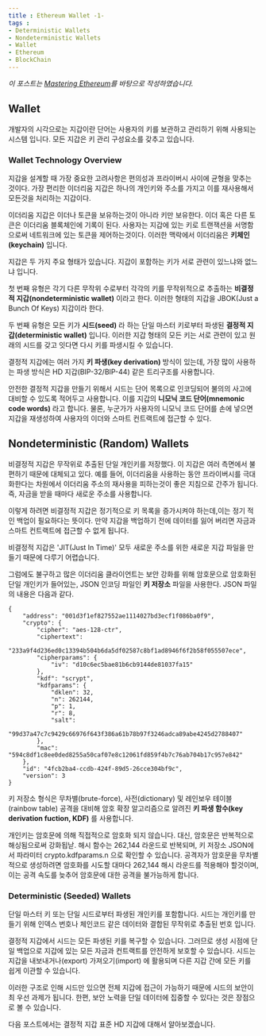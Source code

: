 ```yaml
---
title : Ethereum Wallet -1-
tags :
- Deterministic Wallets
- Nondeterministic Wallets
- Wallet
- Ethereum
- BlockChain
---
```


*이 포스트는 [Mastering Ethereum](https://github.com/ethereumbook/ethereumbook)를 바탕으로 작성하였습니다.*

## Wallet

개발자의 시각으로는 지갑이란 단어는 사용자의 키를 보관하고 관리하기 위해 사용되는 시스템 입니다. 모든 지갑은 키 관리 구성요소를 갖추고 있습니다.

### Wallet Technology Overview

지갑을 설계할 때 가장 중요한 고려사항은 편의성과 프라이버시 사이에 균형을 맞추는 것이다. 가장 편리한 이더리움 지갑은 하나의 개인키와 주소를 가지고 이를 재사용해서 모든것을 처리하는 지갑이다.

이더리움 지갑은 이더나 토큰을 보유하는것이 아니라 키만 보유한다. 이더 혹은 다른 토큰은 이더리움 블록체인에 기록이 된다. 사용자는 지갑에 있는 키로 트랜잭션을 서명함으로써 네트워크에 있는 토큰을 제어하는것이다. 이러한 맥락에서 이더리움은 **키체인(keychain)** 입니다.

지갑은 두 가지 주요 형태가 있습니다. 지갑이 포함하는 키가 서로 관련이 있느냐와 없느냐 입니다.

첫 번째 유형은 각기 다른 무작위 수로부터 각각의 키를 무작위적으로 추출하는 **비결정적 지갑(nondeterministic wallet)** 이라고 한다. 이러한 형태의 지갑을 JBOK(Just a Bunch Of Keys) 지갑이라 한다.

두 번째 유형은 모든 키가 **시드(seed)** 라 하는 단일 마스터 키로부터 파생된 **결정적 지갑(deterministic wallet)** 입니다. 이러한 지갑 형태의 모든 키는 서로 관련이 있고 원래의 시드를 갖고 잇다면 다시 키를 파생시킬 수 있습니다.

결정적 지갑에는 여러 가지 **키 파생(key derivation)** 방식이 있는데, 가장 많이 사용하는 파생 방식은 HD 지갑(BIP-32/BIP-44) 같은 트리구조를 사용합니다.

안전한 결정적 지갑을 만들기 위해서 시드는 단어 목록으로 인코딩되어 불의의 사고에 대비할 수 있도록 적어두고 사용합니다. 이를 지갑의 **니모닉 코드 단어(mnemonic code words)** 라고 합니다. 물론, 누군가가 사용자의 니모닉 코드 단어를 손에 넣으면 지갑을 재생성하여 사용자의 이더와 스마트 컨트랙트에 접근할 수 있다.

## Nondeterministic (Random) Wallets

비결정적 지갑은 무작위로 추출된 단일 개인키를 저장했다. 이 지갑은 여러 측면에서 불편하기 때문에 대체되고 있다. 예를 들어, 이더리움을 사용하는 동안 프라이버시를 극대화한다는 차원에서 이더리움 주소의 재사용을 피하는것이 좋은 지침으로 간주가 됩니다. 즉, 자금을 받을 때마다 새로운 주소를 사용합니다.

이렇게 하려면 비결정적 지갑은 정기적으로 키 목록을 증가시켜야 하는데,이는 정기 적인 백업이 필요하다는 뜻이다. 만약 지갑을 백업하기 전에 데이터를 잃어 버리면 자금과 스마트 컨트랙트에 접근할 수 없게 됩니다.

비결정적 지갑은 'JIT(Just In Time)' 모두 새로운 주소를 위한 새로운 지갑 파일을 만들기 때문에 다루기 어렵습니다.

그럼에도 불구하고 많은 이더리움 클라이언트는 보안 강화를 위해 암호문으로 암호화된 단일 개인키가 들어있는, JSON 인코딩 파일인 **키 저장소** 파일을 사용한다. JSON 파일의 내용은 다음과 같다.

```
{
    "address": "001d3f1ef827552ae1114027bd3ecf1f086ba0f9",
    "crypto": {
        "cipher": "aes-128-ctr",
        "ciphertext":
            "233a9f4d236ed0c13394b504b6da5df02587c8bf1ad8946f6f2b58f055507ece",
        "cipherparams": {
            "iv": "d10c6ec5bae81b6cb9144de81037fa15"
        },
        "kdf": "scrypt",
        "kdfparams": {
            "dklen": 32,
            "n": 262144,
            "p": 1,
            "r": 8,
            "salt":
                "99d37a47c7c9429c66976f643f386a61b78b97f3246adca89abe4245d2788407"
        },
        "mac": "594c8df1c8ee0ded8255a50caf07e8c12061fd859f4b7c76ab704b17c957e842"
    },
    "id": "4fcb2ba4-ccdb-424f-89d5-26cce304bf9c",
    "version": 3
}
```

키 저장소 형식은 무차별(brute-force), 사전(dictionary) 및  레인보우 테이블(rainbow table) 공격을 대비해 암호 확장 알고리즘으로 알려진 **키 파생 함수(key derivation fuction, KDF)** 를 사용합니다.

개인키는 암호문에 의해 직접적으로 암호화 되지 않습니다. 대신, 암호문은 반복적으로 해싱됨으로써 강화됩낟. 해시 함수는 262,144 라운드로 반복되며, 키 저장소 JSON에서 파라미터 crypto.kdfparams.n 으로 확인할 수 있습니다. 공격자가 암호문을 무차별적으로 생성하려면 암호화를 시도할 대마다 262,144 해시 라운드를 적용해야 할것이며, 이는 공격 속도를 늦추어 암호문에 대한 공격을 불가능하게 합니다.

### Deterministic (Seeded) Wallets

단일 마스터 키 또는 단일 시드로부터 파생된 개인키를 포함합니다. 시드는 개인키를 만들기 위해 인덱스 번호나 체인코드 같은 데이터와 결합된 무작위로 추출된 번호 입니다.

결정적 지갑에서 시드는 모든 파생된 키를 복구할 수 있습니다. 그러므로 생성 시점에 단일 백업으로 지갑에 있는 모든 자금과 컨트랙트를 안전하게 보호할 수 있습니다. 시드는 지갑을 내보내거나(export) 가져오기(import) 에 활용되며 다른 지갑 간에 모든 키를 쉽게 이관할 수 있습니다.

이러한 구조로 인해 시드만 있으면 전체 지갑에 접근이 가능하기 때문에 시드의 보안이 최 우선 과제가 됩니다. 한편, 보안 노력을 단일 데이터에 집중할 수 있다는 것은 장점으로 볼 수 있습니다.

다음 포스트에서는 결정적 지갑 표준 HD 지갑에 대해서 알아보겠습니다.